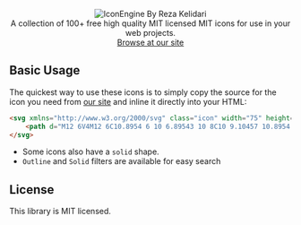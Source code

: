<p align="center">
	<img src="https://user-images.githubusercontent.com/62962597/118317464-54fcfb80-b50d-11eb-8a20-b811532a3efa.png" alt="IconEngine By Reza Kelidari"/><br>
	A collection of 100+ free high quality MIT licensed MIT icons for use in your web projects.<br>
<a href="https://rezakelidari.github.io/IconEngine/" target="_blank">Browse at our site</a>
</p>

## Basic Usage
The quickest way to use these icons is to simply copy the source for the icon you need from [our site](https://rezakelidari.github.io/IconEngine/) and inline it directly into your HTML:
```html
<svg xmlns="http://www.w3.org/2000/svg" class="icon" width="75" height="75" viewBox="0 0 24 24" fill="none" stroke="#ffffff">
	<path d="M12 6V4M12 6C10.8954 6 10 6.89543 10 8C10 9.10457 10.8954 10 12 10M12 6C13.1046 6 14 6.89543 14 8C14 9.10457 13.1046 10 12 10M6 18C7.10457 18 8 17.1046 8 16C8 14.8954 7.10457 14 6 14M6 18C4.89543 18 4 17.1046 4 16C4 14.8954 4.89543 14 6 14M6 18V20M6 14V4M12 10V20M18 18C19.1046 18 20 17.1046 20 16C20 14.8954 19.1046 14 18 14M18 18C16.8954 18 16 17.1046 16 16C16 14.8954 16.8954 14 18 14M18 18V20M18 14V4" stroke-width="1.5" stroke-linecap="round" stroke-linejoin="round"/>
</svg>
```

- Some icons also have a `solid` shape.
- `Outline` and `Solid` filters are available for easy search

## License
This library is MIT licensed.
